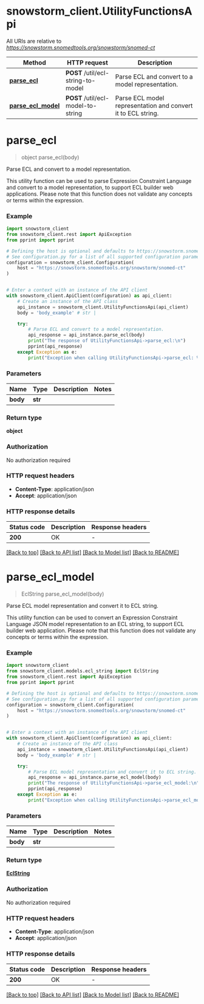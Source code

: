 # snowstorm_client.UtilityFunctionsApi

All URIs are relative to *https://snowstorm.snomedtools.org/snowstorm/snomed-ct*

Method | HTTP request | Description
------------- | ------------- | -------------
[**parse_ecl**](UtilityFunctionsApi.md#parse_ecl) | **POST** /util/ecl-string-to-model | Parse ECL and convert to a model representation.
[**parse_ecl_model**](UtilityFunctionsApi.md#parse_ecl_model) | **POST** /util/ecl-model-to-string | Parse ECL model representation and convert it to ECL string.


# **parse_ecl**
> object parse_ecl(body)

Parse ECL and convert to a model representation.

This utility function can be used to parse Expression Constraint Language and convert to a model representation, to support ECL builder web applications. Please note that this function does not validate any concepts or terms within the expression.

### Example


```python
import snowstorm_client
from snowstorm_client.rest import ApiException
from pprint import pprint

# Defining the host is optional and defaults to https://snowstorm.snomedtools.org/snowstorm/snomed-ct
# See configuration.py for a list of all supported configuration parameters.
configuration = snowstorm_client.Configuration(
    host = "https://snowstorm.snomedtools.org/snowstorm/snomed-ct"
)


# Enter a context with an instance of the API client
with snowstorm_client.ApiClient(configuration) as api_client:
    # Create an instance of the API class
    api_instance = snowstorm_client.UtilityFunctionsApi(api_client)
    body = 'body_example' # str | 

    try:
        # Parse ECL and convert to a model representation.
        api_response = api_instance.parse_ecl(body)
        print("The response of UtilityFunctionsApi->parse_ecl:\n")
        pprint(api_response)
    except Exception as e:
        print("Exception when calling UtilityFunctionsApi->parse_ecl: %s\n" % e)
```



### Parameters


Name | Type | Description  | Notes
------------- | ------------- | ------------- | -------------
 **body** | **str**|  | 

### Return type

**object**

### Authorization

No authorization required

### HTTP request headers

 - **Content-Type**: application/json
 - **Accept**: application/json

### HTTP response details

| Status code | Description | Response headers |
|-------------|-------------|------------------|
**200** | OK |  -  |

[[Back to top]](#) [[Back to API list]](../README.md#documentation-for-api-endpoints) [[Back to Model list]](../README.md#documentation-for-models) [[Back to README]](../README.md)

# **parse_ecl_model**
> EclString parse_ecl_model(body)

Parse ECL model representation and convert it to ECL string.

This utility function can be used to convert an Expression Constraint Language JSON model representation to an ECL string, to support ECL builder web application. Please note that this function does not validate any concepts or terms within the expression.

### Example


```python
import snowstorm_client
from snowstorm_client.models.ecl_string import EclString
from snowstorm_client.rest import ApiException
from pprint import pprint

# Defining the host is optional and defaults to https://snowstorm.snomedtools.org/snowstorm/snomed-ct
# See configuration.py for a list of all supported configuration parameters.
configuration = snowstorm_client.Configuration(
    host = "https://snowstorm.snomedtools.org/snowstorm/snomed-ct"
)


# Enter a context with an instance of the API client
with snowstorm_client.ApiClient(configuration) as api_client:
    # Create an instance of the API class
    api_instance = snowstorm_client.UtilityFunctionsApi(api_client)
    body = 'body_example' # str | 

    try:
        # Parse ECL model representation and convert it to ECL string.
        api_response = api_instance.parse_ecl_model(body)
        print("The response of UtilityFunctionsApi->parse_ecl_model:\n")
        pprint(api_response)
    except Exception as e:
        print("Exception when calling UtilityFunctionsApi->parse_ecl_model: %s\n" % e)
```



### Parameters


Name | Type | Description  | Notes
------------- | ------------- | ------------- | -------------
 **body** | **str**|  | 

### Return type

[**EclString**](EclString.md)

### Authorization

No authorization required

### HTTP request headers

 - **Content-Type**: application/json
 - **Accept**: application/json

### HTTP response details

| Status code | Description | Response headers |
|-------------|-------------|------------------|
**200** | OK |  -  |

[[Back to top]](#) [[Back to API list]](../README.md#documentation-for-api-endpoints) [[Back to Model list]](../README.md#documentation-for-models) [[Back to README]](../README.md)

